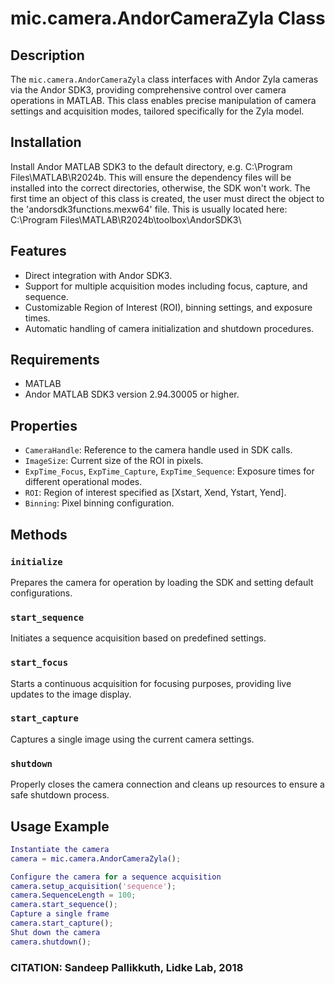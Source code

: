 # mic.camera.AndorCameraZyla Class

## Description
The `mic.camera.AndorCameraZyla` class interfaces with Andor Zyla cameras via the Andor SDK3, providing comprehensive control over camera operations in MATLAB. This class enables precise manipulation of camera settings and acquisition modes, tailored specifically for the Zyla model.

## Installation
Install Andor MATLAB SDK3 to the default directory, e.g. C:\Program Files\MATLAB\R2024b\. This will ensure the dependency files will be installed into the correct directories, otherwise, the SDK won't work.
The first time an object of this class is created, the user must direct the object to the 'andorsdk3functions.mexw64' file.  This is usually located here:  C:\Program Files\MATLAB\R2024b\toolbox\AndorSDK3\

## Features
- Direct integration with Andor SDK3.
- Support for multiple acquisition modes including focus, capture, and sequence.
- Customizable Region of Interest (ROI), binning settings, and exposure times.
- Automatic handling of camera initialization and shutdown procedures.

## Requirements
- MATLAB
- Andor MATLAB SDK3 version 2.94.30005 or higher.

## Properties
- `CameraHandle`: Reference to the camera handle used in SDK calls.
- `ImageSize`: Current size of the ROI in pixels.
- `ExpTime_Focus`, `ExpTime_Capture`, `ExpTime_Sequence`: Exposure times for different operational modes.
- `ROI`: Region of interest specified as [Xstart, Xend, Ystart, Yend].
- `Binning`: Pixel binning configuration.

## Methods
### `initialize`
Prepares the camera for operation by loading the SDK and setting default configurations.

### `start_sequence`
Initiates a sequence acquisition based on predefined settings.

### `start_focus`
Starts a continuous acquisition for focusing purposes, providing live updates to the image display.

### `start_capture`
Captures a single image using the current camera settings.

### `shutdown`
Properly closes the camera connection and cleans up resources to ensure a safe shutdown process.

## Usage Example

```matlab
Instantiate the camera
camera = mic.camera.AndorCameraZyla();

Configure the camera for a sequence acquisition
camera.setup_acquisition('sequence');
camera.SequenceLength = 100;
camera.start_sequence();
Capture a single frame
camera.start_capture();
Shut down the camera
camera.shutdown();
```
### CITATION: Sandeep Pallikkuth, Lidke Lab, 2018

